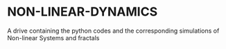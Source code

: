# NON-LINEAR-DYNAMICS
A drive containing the python codes and the corresponding simulations of Non-linear Systems and fractals
